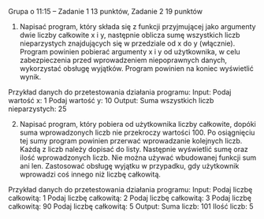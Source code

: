 Grupa o 11:15 – Zadanie 1 13 punktów, Zadanie 2 19 punktów


1. Napisać program, który składa się z funkcji przyjmującej jako argumenty dwie liczby całkowite x i y,
następnie oblicza sumę wszystkich liczb nieparzystych znajdujących się w przedziale od x do y (włącznie).
Program powinien pobierać argumenty x i y od użytkownika,
w celu zabezpieczenia przed wprowadzeniem niepoprawnych danych, wykorzystać obsługę wyjątków.
Program powinien na koniec wyświetlić wynik. 

Przykład danych do przetestowania działania programu:
Input:
    Podaj wartość x: 1
    Podaj wartość y: 10
Output:
    Suma wszystkich liczb nieparzystych: 25


    
2. Napisać program, który pobiera od użytkownika liczby całkowite, dopóki suma
wprowadzonych liczb nie przekroczy wartości 100. Po osiągnięciu tej sumy program powinien
przerwać wprowadzanie kolejnych liczb. Każdą z liczb należy dopisać do listy. Następnie
wyświetlić sumę oraz ilość wprowadzonych liczb. Nie można używać wbudowanej funkcji sum
ani len. Zastosować obsługę wyjątku w przypadku, gdy użytkownik wprowadzi coś innego niż liczbę całkowitą.

Przykład danych do przetestowania działania programu:
Input:
    Podaj liczbę całkowitą: 1
    Podaj liczbę całkowitą: 2
    Podaj liczbę całkowitą: 3
    Podaj liczbę całkowitą: 90
    Podaj liczbę całkowitą: 5
Output:
    Suma liczb:  101
    Ilość liczb:  5
